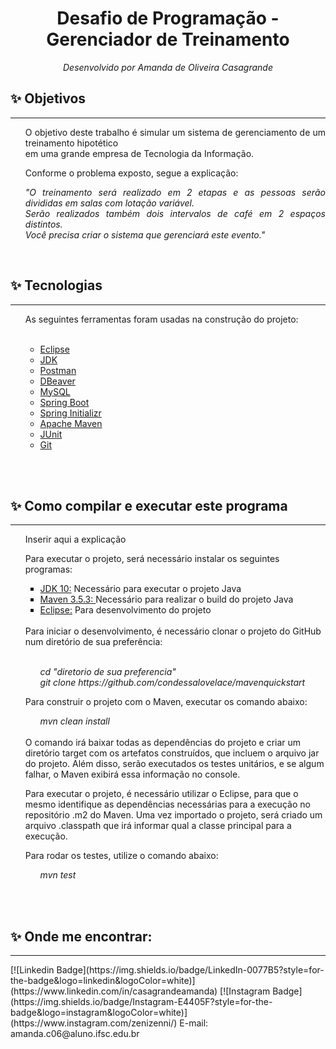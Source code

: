 <br><br>
<h1 align="center">Desafio de Programação - Gerenciador de Treinamento</h1>
<p align="center"><i>Desenvolvido por Amanda de Oliveira Casagrande</p></i>

<h2> ✨ Objetivos</h2>
<hr>
<ul>
<p align="justify">O objetivo deste trabalho é simular um sistema de gerenciamento 
de um treinamento hipotético<br> em uma grande empresa de Tecnologia 
da Informação. </p>
<p>Conforme o problema exposto, segue a explicação:
<br>
<p align="justify"><cite>"O treinamento será realizado em 2 etapas e as pessoas serão 
divididas em salas com lotação variável. <br>Serão realizados também 
dois intervalos de café em 2 espaços distintos. <br>Você precisa criar 
o sistema que gerenciará este evento."</cite>
</p>
<br>
</ul>

<h2> ✨ Tecnologias</h2>
<hr>
<ul type="square">
As seguintes ferramentas foram usadas na construção do projeto:<br><br>
<ul>
<li><a href="https://www.eclipse.org/downloads/">Eclipse</a></li>
<li><a href="https://www.oracle.com/java/technologies/javase-downloads.html">JDK</a></li>
<li><a href="https://www.postman.com/">Postman</a></li>
<li><a href="https://dbeaver.io/">DBeaver</a></li>
<li><a href="https://www.mysql.com/">MySQL</a></li>
<li><a href="https://spring.io/">Spring Boot</a></li>
<li><a href="https://start.spring.io/">Spring Initializr</a></li>
<li><a href="https://maven.apache.org/">Apache Maven</a></li>
<li><a href="https://junit.org/junit5/">JUnit</a></li>
<li><a href="https://git-scm.com/">Git</a></li>
</ul></ul>

<br><br>
<h2> ✨ Como compilar e executar este programa</h2>
<hr>
<ul>
<p>Inserir aqui a explicação</p>
<p>Para executar o projeto, será necessário instalar os seguintes programas:<br>
<ul type="square">
<li><a href="https://www.oracle.com/java/technologies/javase-downloads.html">JDK 10:</a> Necessário para executar o projeto Java</li>
<li><a href="https://maven.apache.org/">Maven 3.5.3: </a>Necessário para realizar o build do projeto Java</li>
<li><a href="https://www.eclipse.org/downloads/packages/">Eclipse:</a> Para desenvolvimento do projeto</li>
<br>
</ul>
Para iniciar o desenvolvimento, é necessário clonar o projeto do GitHub num diretório de sua preferência:<br><br>

<ul><i>cd "diretorio de sua preferencia"<br>
git clone https://github.com/condessalovelace/mavenquickstart</ul></i>

Para construir o projeto com o Maven, executar os comando abaixo:

<ul><i>mvn clean install</ul></i><br>
O comando irá baixar todas as dependências do projeto e criar um diretório target com os artefatos construídos, que incluem o arquivo jar do projeto. Além disso, serão executados os testes unitários, e se algum falhar, o Maven exibirá essa informação no console.

Para executar o projeto, é necessário utilizar o Eclipse, para que o mesmo identifique as dependências necessárias para a execução no repositório .m2 do Maven. Uma vez importado o projeto, será criado um arquivo .classpath que irá informar qual a classe principal para a execução.

Para rodar os testes, utilize o comando abaixo:

<ul><i>mvn test</ul></i>
</p>
</ul>
<br><br>
<h2> ✨ Onde me encontrar:</h2>
<hr>
[![Linkedin Badge](https://img.shields.io/badge/LinkedIn-0077B5?style=for-the-badge&logo=linkedin&logoColor=white)](https://www.linkedin.com/in/casagrandeamanda)
[![Instagram Badge](https://img.shields.io/badge/Instagram-E4405F?style=for-the-badge&logo=instagram&logoColor=white)](https://www.instagram.com/zenizenni/)
E-mail: amanda.c06@aluno.ifsc.edu.br
<br><br><br>